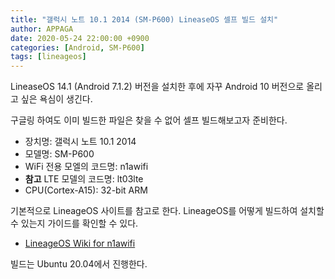 ```yaml
---
title: "갤럭시 노트 10.1 2014 (SM-P600) LineaseOS 셀프 빌드 설치"
author: APPAGA
date: 2020-05-24 22:00:00 +0900
categories: [Android, SM-P600]
tags: [lineageos]
---
```


LineaseOS 14.1 (Android 7.1.2) 버전을 설치한 후에 자꾸 Android 10 버전으로 올리고 싶은 욕심이 생긴다.

구글링 하여도 이미 빌드한 파일은 찾을 수 없어 셀프 빌드해보고자 준비한다.

* 장치명: 갤럭시 노트 10.1 2014
* 모델명: SM-P600
* WiFi 전용 모엘의 코드명: n1awifi
* __참고__ LTE 모델의 코드명: lt03lte
* CPU(Cortex-A15): 32-bit ARM

기본적으로 LineageOS 사이트를 참고로 한다. 
LineageOS를 어떻게 빌드하여 설치할 수 있는지 가이드를 확인할 수 있다.

* [LineageOS Wiki for n1awifi][lineageos_wiki]

빌드는 Ubuntu 20.04에서 진행한다.


[lineageos_wiki]: https://wiki.lineageos.org/devices/n1awifi